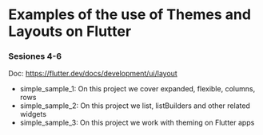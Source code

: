 # Examples of the use of Themes and Layouts on Flutter 
### Sesiones 4-6

Doc: https://flutter.dev/docs/development/ui/layout

- simple_sample_1: On this project we cover expanded, flexible, columns, rows
- simple_sample_2: On this project we list, listBuilders and other related widgets
- simple_sample_3: On this project we work with theming on Flutter apps
  
